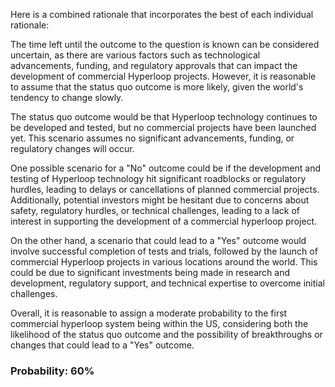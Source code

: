 Here is a combined rationale that incorporates the best of each individual rationale:

The time left until the outcome to the question is known can be considered uncertain, as there are various factors such as technological advancements, funding, and regulatory approvals that can impact the development of commercial Hyperloop projects. However, it is reasonable to assume that the status quo outcome is more likely, given the world's tendency to change slowly.

The status quo outcome would be that Hyperloop technology continues to be developed and tested, but no commercial projects have been launched yet. This scenario assumes no significant advancements, funding, or regulatory changes will occur.

One possible scenario for a "No" outcome could be if the development and testing of Hyperloop technology hit significant roadblocks or regulatory hurdles, leading to delays or cancellations of planned commercial projects. Additionally, potential investors might be hesitant due to concerns about safety, regulatory hurdles, or technical challenges, leading to a lack of interest in supporting the development of a commercial hyperloop project.

On the other hand, a scenario that could lead to a "Yes" outcome would involve successful completion of tests and trials, followed by the launch of commercial Hyperloop projects in various locations around the world. This could be due to significant investments being made in research and development, regulatory support, and technical expertise to overcome initial challenges.

Overall, it is reasonable to assign a moderate probability to the first commercial hyperloop system being within the US, considering both the likelihood of the status quo outcome and the possibility of breakthroughs or changes that could lead to a "Yes" outcome.

### Probability: 60%